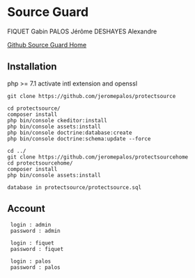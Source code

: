Source Guard
========================

FIQUET Gabin
PALOS Jérôme
DESHAYES Alexandre

[Github Source Guard Home](https://github.com/JeromePALOS/ProtectSourceHome)


Installation
--------------

php >= 7.1
activate intl extension and openssl

```
git clone https://github.com/jeromepalos/protectsource

cd protectsource/
composer install
php bin/console ckeditor:install
php bin/console assets:install
php bin/console doctrine:database:create
php bin/console doctrine:schema:update --force
```

```
cd ../
git clone https://github.com/jeromepalos/protectsourcehome
cd protectsourcehome/
composer install
php bin/console assets:install
```


```
database in protectsource/protectsource.sql
```



Account 
-------


```
 login : admin
 password : admin
 
 login : fiquet
 password : fiquet

 login : palos
 password : palos
```


